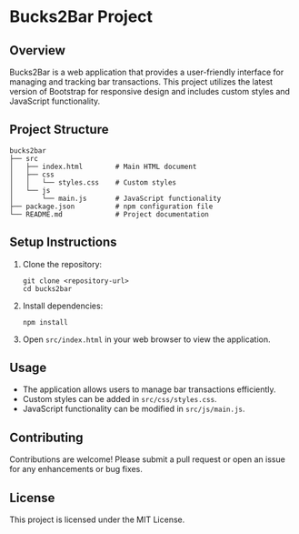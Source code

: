# Bucks2Bar Project

## Overview
Bucks2Bar is a web application that provides a user-friendly interface for managing and tracking bar transactions. This project utilizes the latest version of Bootstrap for responsive design and includes custom styles and JavaScript functionality.

## Project Structure
```
bucks2bar
├── src
│   ├── index.html        # Main HTML document
│   ├── css
│   │   └── styles.css    # Custom styles
│   └── js
│       └── main.js       # JavaScript functionality
├── package.json          # npm configuration file
└── README.md             # Project documentation
```

## Setup Instructions
1. Clone the repository:
   ```
   git clone <repository-url>
   cd bucks2bar
   ```

2. Install dependencies:
   ```
   npm install
   ```

3. Open `src/index.html` in your web browser to view the application.

## Usage
- The application allows users to manage bar transactions efficiently.
- Custom styles can be added in `src/css/styles.css`.
- JavaScript functionality can be modified in `src/js/main.js`.

## Contributing
Contributions are welcome! Please submit a pull request or open an issue for any enhancements or bug fixes.

## License
This project is licensed under the MIT License.